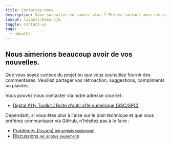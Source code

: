 ```yaml
---
title: Contactez-nous
description: Vous souhaitez en savoir plus ? Prenez contact avec notre équipe.
layout: layouts/base.njk
toggle: contact-us
tags:
  - aboutUs
---
```


## Nous aimerions beaucoup avoir de vos nouvelles.

Que vous soyez curieux du projet ou que vous souhaitiez fournir des commentaires. Veuillez partager vos rétroaction, suggestions, compliments ou plaintes.

Vous pouvez nous contacter via notre adresse courriel :

- [<span lang="en">Digital A11y Toolkit</span> / Boîte d’outil a11é numérique (SSC/SPC)](mailto:digitala11ytoolkit-boitedoutila11enumerique@ssc-spc.gc.ca)

Cependant, si vous êtes plus à l'aise sur le plan technique et que vous préférez communiquer via GitHub, n'hésitez pas à le faire :

- <a href="https://github.com/gc-da11yn/gc-da11yn.github.io/issues/" hreflang="en">Problèmes (Issues)<small> (en anglais seulement)</small></a>
- <a href="https://github.com/gc-da11yn/gc-da11yn.github.io/discussions" hreflang="en">Discussions<small> (en anglais seulement)</small></a>
